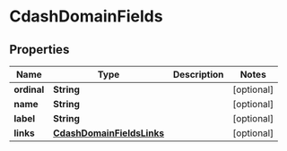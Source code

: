 

# CdashDomainFields


## Properties

Name | Type | Description | Notes
------------ | ------------- | ------------- | -------------
**ordinal** | **String** |  |  [optional]
**name** | **String** |  |  [optional]
**label** | **String** |  |  [optional]
**links** | [**CdashDomainFieldsLinks**](CdashDomainFieldsLinks.md) |  |  [optional]



